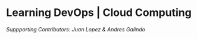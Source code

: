 <h1>Learning DevOps | Cloud Computing</h1>
<h6>Suppporting Contributors: Juan Lopez & Andres Galindo
